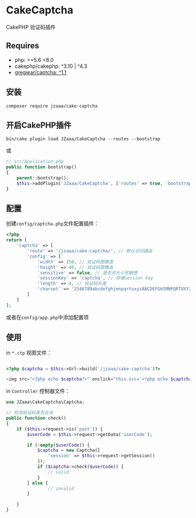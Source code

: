 CakeCaptcha
============
CakePHP 验证码插件

## Requires
- php: >=5.6 <8.0
- cakephp/cakephp: ^3.10 | ^4.3
- [gregwar/captcha: ^1.1](https://github.com/Gregwar/Captcha)

## 安装

```
composer require jzaaa/cake-captcha
```

## 开启CakePHP插件
```
bin/cake plugin load JZaaa/CakeCaptcha --routes --bootstrap
```
或
```php
// src/Application.php
public function bootstrap()
{
    parent::bootstrap();
    $this->addPlugin('JZaaa/CakeCaptcha', ['routes' => true, 'bootstrap' => true]);
}
```
## 配置
创建`config/captcha.php`文件配置插件：
```php
<?php
return [
    'captcha' => [
        'route' => '/jzaaa/cake-captcha/', // 默认访问路由
        'config' => [
            'width' => 150, // 验证码图像宽
            'height' => 40, // 验证码图像高
            'sensitive' => false, // 是否对大小写敏感
            'sessionKey' => 'captcha', // 存储session key
            'length' => 4, // 验证码长度
            'charset' => '2346789abcdefghjmnpqrtuxyzABCDEFGHJMNPQRTUXYZ' // 验证码字符集
        ]
    ]
];
```
或者在`config/app.php`中添加配置项

## 使用
in `*.ctp` 视图文件：
```php

<?php $captcha = $this->Url->build('/jzaaa/cake-captcha')?>

<img src="<?php echo $captcha?>" onclick="this.src='<?php echo $captcha . '?'?>' + Math.random()" style="cursor: pointer;">

```
in `Controller` 控制器文件：
```php
use JZaaa\CakeCaptcha\Captcha;

// 检测验证码是否合法
public function check()
{
    if ($this->request->is('post')) {
        $userCode = $this->request->getData('userCode');

        if (!empty($userCode)) {
            $captcha = new Captcha([
                'session' => $this->request->getSession()
            ]);
            if ($captcha->check($userCode)) {
                // valid
            }
        } else {
                // invalid
        }

    }
}

```




